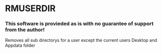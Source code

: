 # RMUSERDIR
<h3>This software is provieded as is with no guarantee of support from the author!</h3>  
Removes all sub directorys for a user except the current users Desktop and Appdata folder
